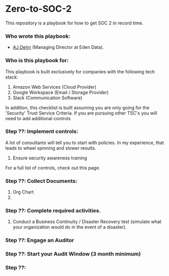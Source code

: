 # Zero-to-SOC-2
This repository is a playbook for how to get SOC 2 in record time. 

### Who wrote this playbook:
- [AJ Dehn](https://www.linkedin.com/in/ajdehn/) (Managing Director at Eden Data).

### Who is this playbook for:
This playbook is built exclusively for companies with the following tech stack:
1. Amazon Web Services (Cloud Provider)
2. Google Workspace (Email / Storage Provider)
3. Slack (Communication Software)

In addition, this checklist is built assuming you are only going for the 'Security' Trust Service Criteria. If you are pursuing other TSC's you will need to add additional controls


### Step ??: Implement controls:
A lot of consultants will tell you to start with policies. In my experience, that leads to wheel spinning and slower results.
1. Ensure security awareness training

For a full list of controls, check out this page.

### Step ??: Collect Documents:
1. Org Chart
2. 

### Step ??: Complete required activities.
1. Conduct a Business Continuity / Disaster Recovery test (simulate what your organization would do in the event of a disaster).

### Step ??: Engage an Auditor

### Step ??: Start your Audit Window (3 month minimum)

### Step ??: 

